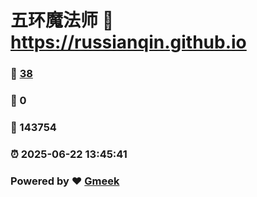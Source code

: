 # 五环魔法师 :link: https://russianqin.github.io 
### :page_facing_up: [38](https://russianqin.github.io/tag.html) 
### :speech_balloon: 0 
### :hibiscus: 143754 
### :alarm_clock: 2025-06-22 13:45:41 
### Powered by :heart: [Gmeek](https://github.com/Meekdai/Gmeek)
